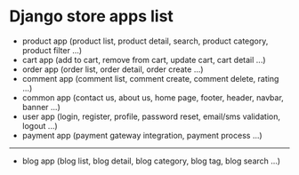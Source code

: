 # Django store apps list

* product app (product list, product detail, search, product category, product filter ...)
* cart app (add to cart, remove from cart, update cart, cart detail ...)
* order app (order list, order detail, order create ...)
* comment app (comment list, comment create, comment delete, rating ...)
* common app (contact us, about us, home page, footer, header, navbar, banner ...)
* user app (login, register, profile, password reset, email/sms validation, logout ...)
* payment app (payment gateway integration, payment process ...)
 ---
* blog app (blog list, blog detail, blog category, blog tag, blog search ...)
